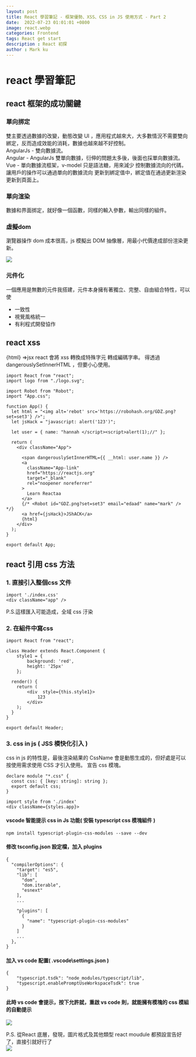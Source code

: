 ```yaml
---
layout: post
title: React 學習筆記 - 框架優勢、XSS、CSS in JS 使用方式 - Part 2 
date:  2022-07-23 01:01:01 +0800
image: react.webp
categories: Frontend
tags: React get start
description : React 初探
author : Mark ku
---
```

# react 學習筆記
## react 框架的成功關鍵
### 單向挷定
雙主要透過數據的改變，動態改變 UI ，應用程式越來大，大多數情況不需要雙向綁定，反而造成效能的消耗，數據也越來越不好控制。  
AngularJs - 雙向數據流。  
Angular - AngularJs 雙單向數據，衍伸的問題太多後，後面也採單向數據流。 
Vue - 單向數據流框架，v-model 只是語法糖，用來減少 控制數據流向的代碼，讓用戶的操作可以通過單向的數據流向 更新到綁定值中，綁定值在通過更新渲染更新到頁面上。  

### 單向渲染
數據和界面挷定，就好像一個函數，同樣的輸入參數，輸出同樣的組件。

### 虛擬dom 
瀏覽器操作 dom 成本很高，js 模擬出 DOM 抽像層，用最小代價達成部份渲染更新。

![](https://i.imgur.com/WUh2W3r.png)

### 元件化
一個應用是無數的元件我搭建，元件本身擁有著獨立、完整、自由組合特性，可以使  
* 一致性
* 視覺風格統一
* 有利程式開發協作

## react xss 
{html} =>jsx react 會將 xss 轉換成特殊字元  轉成編碼字串。
得透過 dangerouslySetInnerHTML ，但要小心使用。

```
import React from "react";
import logo from "./logo.svg";

import Robot from "Robot";
import "App.css";

function App() {
  let html = "<img alt='rebot' src='https://robohash.org/GDZ.png?set=set3'} />";
  let jsHack = "javascript: alert('123')";  

  let user = { name: "hannah </script><script>alert(1);//" };

  return (
    <div className="App">      

      <span dangerouslySetInnerHTML={{ __html: user.name }} />
      <a
        className="App-link"
        href="https://reactjs.org"
        target="_blank"
        rel="noopener noreferrer"
      >
        Learn Reactaa
      </a>
      {/* <Robot id="GDZ.png?set=set3" email="edaad" name="mark" /> */}
      <a href={jsHack}>JShACK</a>
      {html}
    </div>
  );
}

export default App;
```   
    
##  react 引用 css  方法
### 1. 直接引入整個css 文件
```
import './index.css'
<div className="app" />
```
P.S.這樣匯入可能造成，全域 css 汙染  

### 2. 在組件中寫css
```
import React from "react";

class Header extends React.Component {
	style1 = {
		background: 'red',
		height: '25px'
	};	
	 	
  render() {
    return (
		<div  style={this.style1}>		
			123
		</div>
    );
  }
}

export default Header;
```

### 3. css in js ( JSS 模快化引入 )
css in js 的特性是，最後渲染結果的 CssName 會是動態生成的，但好處是可以按使用需求使用 CSS 才引入使用。
宣告 css 模塊。

```
declare module "*.css" {
  const css: { [key: string]: string };
  export default css;
}
```

```
import style from './index'
<div className={styles.app}>
```

#### vscode 智能提示 css in Js 功能( 安裝 typescript css 模塊組件 )

```
npm install typescript-plugin-css-modules --save --dev
```
#### 修改 tsconfig.json 設定檔，加入 plugins
```
{
  "compilerOptions": {
    "target": "es5",
    "lib": [
      "dom",
      "dom.iterable",
      "esnext"
    ],
    ...
  
    "plugins": [
      {
        "name": "typescript-plugin-css-modules"
      }
    ]
    ...
  },
}
```
#### 加入 vs code 配置( .vscode\settings.json )
```
{
	"typescript.tsdk": "node_modules/typescript/lib",
	"typescript.enablePromptUseWorkspaceTsdk": true
}
```
#### 此時 vs code 會提示，按下允許就，重啟 vs code 則，就能擁有模塊的 css 模組的自動提示

![](https://i.imgur.com/rDoTdb4.png)

P.S. 從React 底層，發現，圖片格式及其他類型 react moudule 都預設宣告好了，直接引就好行了  
![](https://i.imgur.com/xwbguAU.png)
